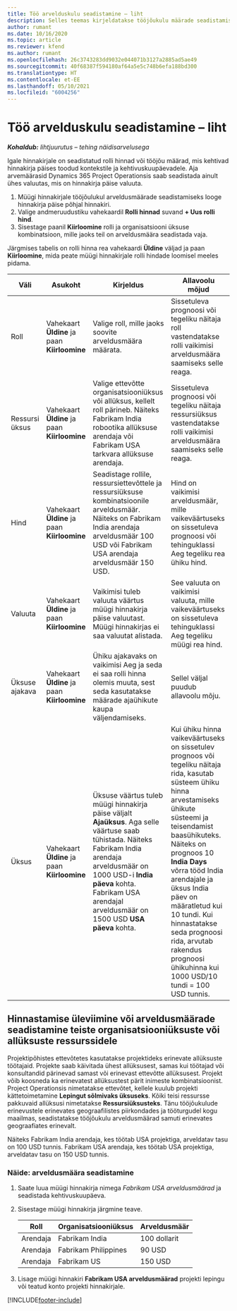 ```yaml
---
title: Töö arvelduskulu seadistamine – liht
description: Selles teemas kirjeldatakse tööjõukulu määrade seadistamist Project Operationsis.
author: rumant
ms.date: 10/16/2020
ms.topic: article
ms.reviewer: kfend
ms.author: rumant
ms.openlocfilehash: 26c3743283dd9032e044071b3127a2885ad5ae49
ms.sourcegitcommit: 40f68387f594180af64a5e5c748b6efa188bd300
ms.translationtype: HT
ms.contentlocale: et-EE
ms.lasthandoff: 05/10/2021
ms.locfileid: "6004256"
---
```

# <a name="set-up-labor-bill-rates---lite"></a>Töö arvelduskulu seadistamine – liht

_**Kohaldub:** lihtjuurutus – tehing näidisarvelusega_

Igale hinnakirjale on seadistatud rolli hinnad või tööjõu määrad, mis kehtivad hinnakirja päises toodud kontekstile ja kehtivuskuupäevadele. Aja arvemäärasid Dynamics 365 Project Operationsis saab seadistada ainult ühes valuutas, mis on hinnakirja päise valuuta.

1. Müügi hinnakirjale tööjõulukul arveldusmäärade seadistamiseks looge hinnakirja päise põhjal hinnakiri. 
2. Valige andmeruudustiku vahekaardil **Rolli hinnad** suvand **+ Uus rolli hind**. 
3. Sisestage paanil **Kiirloomine** rolli ja organisatsiooni üksuse kombinatsioon, mille jaoks teil on arveldusmäära seadistada vaja.

  Järgmises tabelis on rolli hinna rea vahekaardi **Üldine** väljad ja paan **Kiirloomine**, mida peate müügi hinnakirjale rolli hindade loomisel meeles pidama.

  | Väli | Asukoht | Kirjeldus | Allavoolu mõjud |
  | --- | --- | --- | --- |
  | Roll | Vahekaart **Üldine** ja paan **Kiirloomine** | Valige roll, mille jaoks soovite arveldusmäära määrata. | Sissetuleva prognoosi või tegeliku näitaja roll vastendatakse rolli vaikimisi arveldusmäära saamiseks selle reaga. |
  | Ressursi üksus | Vahekaart **Üldine** ja paan **Kiirloomine** | Valige ettevõtte organisatsiooniüksus või allüksus, kellelt roll pärineb. Näiteks Fabrikam India robootika allüksuse arendaja või Fabrikam USA tarkvara allüksuse arendaja. | Sissetuleva prognoosi või tegeliku näitaja ressursiüksus vastendatakse rolli vaikimisi arveldusmäära saamiseks selle reaga. |
  | Hind | Vahekaart **Üldine** ja paan **Kiirloomine** | Seadistage rollile, ressursiettevõttele ja ressursiüksuse kombinatsioonile arveldusmäär. Näiteks on Fabrikam India arendaja arveldusmäär 100 USD või Fabrikam USA arendaja arveldusmäär 150 USD. | Hind on vaikimisi arveldusmäär, mille vaikeväärtuseks on sissetuleva prognoosi või tehinguklassi Aeg tegeliku rea ühiku hind. |
  | Valuuta | Vahekaart **Üldine** ja paan **Kiirloomine**| Vaikimisi tuleb valuuta väärtus müügi hinnakirja päise valuutast. Müügi hinnakirjas ei saa valuutat alistada. | See valuuta on vaikimisi valuuta, mille vaikeväärtuseks on sissetuleva tehinguklassi Aeg tegeliku müügi rea hind. |
  | Üksuse ajakava | Vahekaart **Üldine** ja paan **Kiirloomine** | Ühiku ajakavaks on vaikimisi Aeg ja seda ei saa rolli hinna olemis muuta, sest seda kasutatakse määrade ajaühikute kaupa väljendamiseks. | Sellel väljal puudub allavoolu mõju. |
  | Üksus | Vahekaart **Üldine** ja paan **Kiirloomine** | Üksuse väärtus tuleb müügi hinnakirja päise väljalt **Ajaüksus**. Aga selle väärtuse saab tühistada. Näiteks Fabrikam India arendaja arveldusmäär on 1000 USD-i **India päeva** kohta. Fabrikam USA arendajal arveldusmäär on 1500 USD **USA päeva** kohta. | Kui ühiku hinna vaikeväärtuseks on sissetulev prognoos või tegeliku näitaja rida, kasutab süsteem ühiku hinna arvestamiseks ühikute süsteemi ja teisendamist baasühikuteks. Näiteks on prognoos 10 **India Days** võrra tööd India arendajale ja üksus India päev on määratletud kui 10 tundi. Kui hinnastatakse seda prognoosi rida, arvutab rakendus prognoosi ühikuhinna kui 1000 USD/10 tundi = 100 USD tunnis. |


## <a name="transfer-pricing-or-set-up-bill-rates-for-resources-from-other-organizational-units-or-divisions"></a>Hinnastamise üleviimine või arveldusmäärade seadistamine teiste organisatsiooniüksuste või allüksuste ressurssidele 

Projektipõhistes ettevõtetes kasutatakse projektideks erinevate allüksuste töötajaid. Projekte saab käivitada ühest allüksusest, samas kui töötajad või konsultandid pärinevad samast või erinevast ettevõtte allüksusest. Projekt võib koosneda ka erinevatest allüksustest pärit inimeste kombinatsioonist. Project Operationsis nimetatakse ettevõtet, kellele kuulub projekti kättetoimetamine **Lepingut sõlmivaks üksuseks**. Kõiki teisi ressursse pakkuvaid allüksusi nimetatakse **Ressursiüksusteks**. Tänu tööjõukulude erinevustele erinevates geograafilistes piirkondades ja tööturgudel kogu maailmas, seadistatakse tööjõukulu arveldusmäärad samuti erinevates geograafiates erinevalt.

Näiteks Fabrikam India arendaja, kes töötab USA projektiga, arveldatav tasu on 100 USD tunnis. Fabrikam USA arendaja, kes töötab USA projektiga, arveldatav tasu on 150 USD tunnis.

### <a name="example-set-up-a-bill-rate"></a>Näide: arveldusmäära seadistamine

1. Saate luua müügi hinnakirja nimega *Fabrikam USA arveldusmäärad* ja seadistada kehtivuskuupäeva.
2. Sisestage müügi hinnakirja järgmine teave.

    | Roll | Organisatsiooniüksus | Arveldusmäär |
    | --- | --- | --- |
    | Arendaja | Fabrikam India | 100 dollarit |
    | Arendaja | Fabrikam Philippines | 90 USD |
    | Arendaja | Fabrikam US | 150 USD |

3. Lisage müügi hinnakiri **Fabrikam USA arveldusmäärad** projekti lepingu või teatud konto projekti hinnakirjale.


[!INCLUDE[footer-include](../../includes/footer-banner.md)]